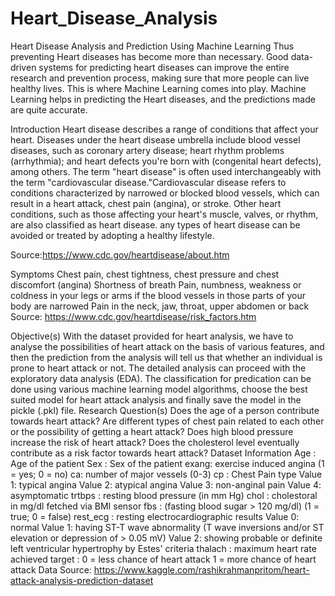 # Heart_Disease_Analysis

Heart Disease Analysis and Prediction Using Machine Learning
Thus preventing Heart diseases has become more than necessary. Good data-driven systems for predicting heart diseases can improve the entire research and prevention process, making sure that more people can live healthy lives. This is where Machine Learning comes into play. Machine Learning helps in predicting the Heart diseases, and the predictions made are quite accurate.

Introduction
Heart disease describes a range of conditions that affect your heart. Diseases under the heart disease umbrella include blood vessel diseases, such as coronary artery disease; heart rhythm problems (arrhythmia); and heart defects you're born with (congenital heart defects), among others. The term "heart disease" is often used interchangeably with the term "cardiovascular disease."Cardiovascular disease refers to conditions characterized by narrowed or blocked blood vessels, which can result in a heart attack, chest pain (angina), or stroke. Other heart conditions, such as those affecting your heart's muscle, valves, or rhythm, are also classified as heart disease. any types of heart disease can be avoided or treated by adopting a healthy lifestyle.

Source:https://www.cdc.gov/heartdisease/about.htm

Symptoms
Chest pain, chest tightness, chest pressure and chest discomfort (angina)
Shortness of breath
Pain, numbness, weakness or coldness in your legs or arms if the blood vessels in those parts of your body are narrowed
Pain in the neck, jaw, throat, upper abdomen or back
Source: https://www.cdc.gov/heartdisease/risk_factors.htm


Objective(s)
With the dataset provided for heart analysis, we have to analyse the possibilities of heart attack on the basis of various features, and then the prediction from the analysis will tell us that whether an individual is prone to heart attack or not.
The detailed analysis can proceed with the exploratory data analysis (EDA).
The classification for predication can be done using various machine learning model algorithms, choose the best suited model for heart attack analysis and finally save the model in the pickle (.pkl) file.
Research Question(s)
Does the age of a person contribute towards heart attack?
Are different types of chest pain related to each other or the possibility of getting a heart attack?
Does high blood pressure increase the risk of heart attack?
Does the cholesterol level eventually contribute as a risk factor towards heart attack?
Dataset Information
Age : Age of the patient
Sex : Sex of the patient
exang: exercise induced angina (1 = yes; 0 = no)
ca: number of major vessels (0-3)
cp : Chest Pain type
Value 1: typical angina
Value 2: atypical angina
Value 3: non-anginal pain
Value 4: asymptomatic
trtbps : resting blood pressure (in mm Hg)
chol : cholestoral in mg/dl fetched via BMI sensor
fbs : (fasting blood sugar > 120 mg/dl) (1 = true; 0 = false)
rest_ecg : resting electrocardiographic results
Value 0: normal
Value 1: having ST-T wave abnormality (T wave inversions and/or ST elevation or depression of > 0.05 mV)
Value 2: showing probable or definite left ventricular hypertrophy by Estes' criteria
thalach : maximum heart rate achieved
target :
0 = less chance of heart attack
1 = more chance of heart attack
Data Source: https://www.kaggle.com/rashikrahmanpritom/heart-attack-analysis-prediction-dataset
